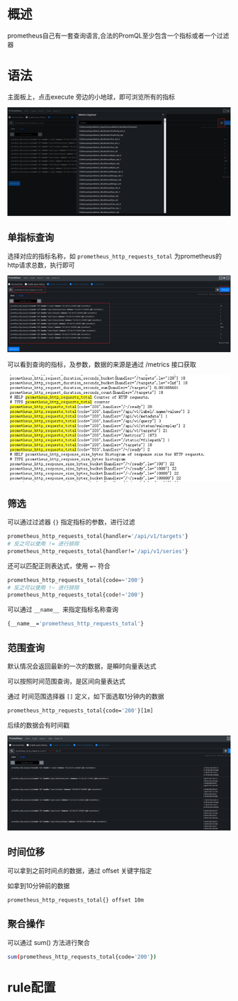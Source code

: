 # 概述

prometheus自己有一套查询语言,合法的PromQL至少包含一个指标或者一个过滤器

# 语法

主面板上，点击execute 旁边的小地球，即可浏览所有的指标

![](img/p3.jpg)

## 单指标查询

选择对应的指标名称，如 `prometheus_http_requests_total` 为prometheus的http请求总数，执行即可

![](img/p4.jpg)

可以看到查询的指标，及参数，数据的来源是通过 /metrics 接口获取

![](img/p5.jpg)

## 筛选

可以通过过滤器 `{}` 指定指标的参数，进行过滤

```bash
prometheus_http_requests_total{handler='/api/v1/targets'}
# 反之可以使用 != 进行排除
prometheus_http_requests_total{handler!='/api/v1/series'}
```

还可以匹配正则表达式，使用 `=~` 符合

```bash
prometheus_http_requests_total{code=~'200'}
# 反之可以使用 !~ 进行排除
prometheus_http_requests_total{code!~'200'}
```

可以通过 `__name__ `来指定指标名称查询

```bash
{__name__='prometheus_http_requests_total'}
```

## 范围查询

默认情况会返回最新的一次的数据，是瞬时向量表达式

可以按照时间范围查询，是区间向量表达式

通过 时间范围选择器 `[]` 定义，如下面选取1分钟内的数据

```bash
prometheus_http_requests_total{code='200'}[1m]
```

后续的数据会有时间戳

![](img/p6.jpg)

## 时间位移

可以拿到之前时间点的数据，通过 offset 关键字指定

如拿到10分钟前的数据

```bash
prometheus_http_requests_total{} offset 10m
```

## 聚合操作

可以通过 sum() 方法进行聚合

```bash
sum(prometheus_http_requests_total{code='200'})
```



# rule配置


